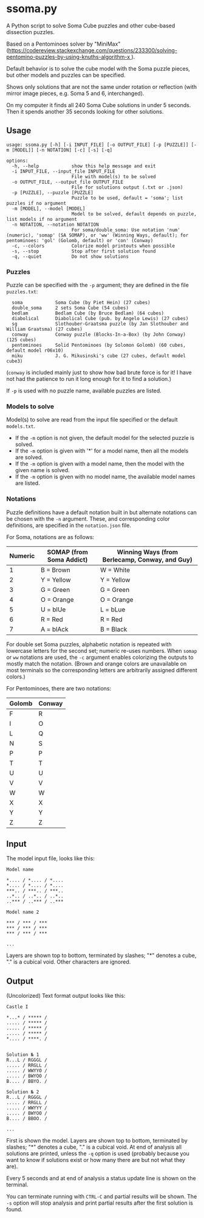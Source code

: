 # ssoma.py

A Python script to solve Soma Cube puzzles and other cube-based dissection puzzles.

Based on a Pentominoes solver by "MiniMax" ([https://codereview.stackexchange.com/questions/233300/solving-pentomino-puzzles-by-using-knuths-algorithm-x
](https://codereview.stackexchange.com/questions/233300/solving-pentomino-puzzles-by-using-knuths-algorithm-x)).

Default behavior is to solve the cube model with the Soma puzzle pieces, but other models and puzzles can be specified.

Shows only solutions that are not the same under rotation or reflection (with mirror image pieces, e.g. Soma 5 and 6, interchanged).

On my computer it finds all 240 Soma Cube solutions in under 5 seconds. Then it spends another 35 seconds looking for other solutions.

## Usage

```
usage: ssoma.py [-h] [-i INPUT_FILE] [-o OUTPUT_FILE] [-p [PUZZLE]] [-m [MODEL]] [-n NOTATION] [-c] [-s] [-q]

options:
  -h, --help            show this help message and exit
  -i INPUT_FILE, --input_file INPUT_FILE
                        File with model(s) to be solved
  -o OUTPUT_FILE, --output_file OUTPUT_FILE
                        File for solutions output (.txt or .json)
  -p [PUZZLE], --puzzle [PUZZLE]
                        Puzzle to be used, default = 'soma'; list puzzles if no argument
  -m [MODEL], --model [MODEL]
                        Model to be solved, default depends on puzzle, list models if no argument
  -n NOTATION, --notation NOTATION
                        For soma/double_soma: Use notation 'num' (numeric), 'somap' (SA SOMAP), or 'ww' (Winning Ways, default); for pentominoes: 'gol' (Golomb, default) or 'con' (Conway)
  -c, --colors          Colorize model printouts when possible
  -s, --stop            Stop after first solution found
  -q, --quiet           Do not show solutions

```

### Puzzles

Puzzle can be specified with the `-p` argument; they are defined in the file `puzzles.txt`:
```
  soma            Soma Cube (by Piet Hein) (27 cubes)
  double_soma     2 sets Soma Cube (54 cubes)
  bedlam          Bedlam Cube (by Bruce Bedlam) (64 cubes)
  diabolical      Diabolical Cube (pub. by Angelo Lewis) (27 cubes)
  sg              Slothouber-Graatsma puzzle (by Jan Slothouber and William Graatsma) (27 cubes)
  conway          Conway puzzle (Blocks-In-a-Box) (by John Conway) (125 cubes)
  pentominoes     Solid Pentominoes (by Solomon Golomb) (60 cubes, default model r06x10)
  miku            J. G. Mikusinski's cube (27 cubes, default model cube3)
```
(`conway` is included mainly just to show how bad brute force is for it! I have not had the patience to run it long enough for it to find a solution.)

If `-p` is used with no puzzle name, available puzzles are listed.

### Models to solve

Model(s) to solve are read from the input file specified or the default `models.txt`.

* If the `-m` option is not given, the default model for the selected puzzle is solved.
* If the `-m` option is given with '*' for a model name, then all the models are solved.
* If the `-m` option is given with a model name, then the model with the given name is solved.
* If the `-m` option is given with no model name, the available model names are listed.

### Notations

Puzzle definitions have a default notation built in but alternate notations can be chosen with the `-n` argument. These, and corresponding color definitions, are specified in the `notation.json` file.

For Soma, notations are as follows:

| Numeric | SOMAP (from Soma Addict) | Winning Ways (from Berlecamp, Conway, and Guy)  |
|----|----|----|
| 1  | B = Brown | W = White |
| 2  | Y = Yellow | Y = Yellow |
| 3  | G = Green | G = Green |
| 4  | O = Orange | O = Orange |
| 5  | U = blUe  | L = bLue |
| 6  | R = Red  | R = Red |
| 7  | A = blAck | B = Black |

For double set Soma puzzles, alphabetic notation is repeated with lowercase letters for the second set; numeric re-uses numbers. When `somap` or `ww` notations are used, the `-c` argument enables colorizing the outputs to mostly match the notation. (Brown and orange colors are unavailable on most terminals so the corresponding letters are arbitrarily assigned different colors.)

For Pentominoes, there are two notations:

|Golomb|Conway|
|----|----|
|F|R|
|I|O|
|L|Q|
|N|S|
|P|P|
|T|T|
|U|U|
|V|V|
|W|W|
|X|X|
|Y|Y|
|Z|Z|

## Input

The model input file, looks like this:
```
Model name

*.... / *.... / *.... 
*.... / *.... / *.... 
***.. / ***.. / ***..
..*.. / ..*.. / ..*..
..*** / ..*** / ..***

Model name 2

*** / *** / ***
*** / *** / ***
*** / *** / ***

...

```
Layers are shown top to bottom, terminated by slashes; "\*" denotes a cube, "." is a cubical void. Other characters are ignored.

## Output

(Uncolorized) Text format output looks like this:

```
Castle I

*...* / ***** / 
..... / ***** / 
..... / ***** / 
..... / ***** / 
*.... / ****. / 


Solution № 1
R...L / RGGGL / 
..... / RRGLL / 
..... / WWYYO / 
..... / BWYOO / 
B.... / BBYO. / 

Solution № 2
R...L / RGGGL / 
..... / RRGLL / 
..... / WWYYY / 
..... / BWYOO / 
B.... / BBOO. / 

...
```

First is shown the model. Layers are shown top to bottom, terminated by slashes; "\*" denotes a cube, "." is a cubical void.
At end of analysis all solutions are printed, unless the `-q` option is used (probably because you want to know if solutions exist or how many there are but not what they are).

Every 5 seconds and at end of analysis a status update line is shown on the terminal. 

You can terminate running with `CTRL-C` and partial results will be shown. The `-s` option will stop analysis and print partial results after the first solution is found.

